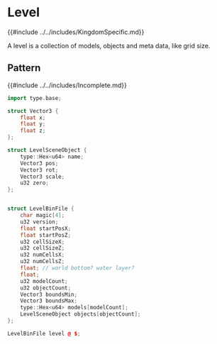 # Level

{{#include ../../includes/KingdomSpecific.md}}

A level is a collection of models, objects and meta data, like grid size.

## Pattern

{{#include ../../includes/Incomplete.md}}

```cpp
import type.base;

struct Vector3 {
    float x;
    float y;
    float z;
};

struct LevelSceneObject {
    type::Hex<u64> name;
    Vector3 pos;
    Vector3 rot;
    Vector3 scale;
    u32 zero;
};


struct LevelBinFile {
    char magic[4];
    u32 version;
    float startPosX;
    float startPosZ;
    u32 cellSizeX;
    u32 cellSizeZ;
    u32 numCellsX;
    u32 numCellsZ;
    float; // world bottom? water layer?
    float;
    u32 modelCount;
    u32 objectCount;
    Vector3 boundsMin;
    Vector3 boundsMax;
    type::Hex<u64> models[modelCount];
    LevelSceneObject objects[objectCount];
};

LevelBinFile level @ $;
```